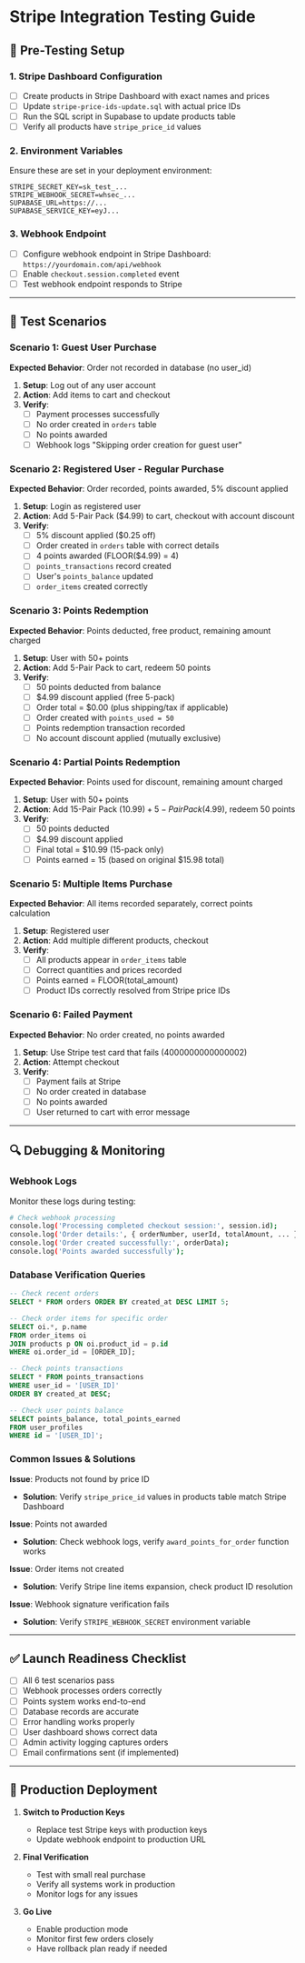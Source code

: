 # Stripe Integration Testing Guide

## 🎯 **Pre-Testing Setup**

### 1. **Stripe Dashboard Configuration**
- [ ] Create products in Stripe Dashboard with exact names and prices
- [ ] Update `stripe-price-ids-update.sql` with actual price IDs
- [ ] Run the SQL script in Supabase to update products table
- [ ] Verify all products have `stripe_price_id` values

### 2. **Environment Variables**
Ensure these are set in your deployment environment:
```
STRIPE_SECRET_KEY=sk_test_...
STRIPE_WEBHOOK_SECRET=whsec_...
SUPABASE_URL=https://...
SUPABASE_SERVICE_KEY=eyJ...
```

### 3. **Webhook Endpoint**
- [ ] Configure webhook endpoint in Stripe Dashboard: `https://yourdomain.com/api/webhook`
- [ ] Enable `checkout.session.completed` event
- [ ] Test webhook endpoint responds to Stripe

---

## 🧪 **Test Scenarios**

### **Scenario 1: Guest User Purchase**
**Expected Behavior**: Order not recorded in database (no user_id)

1. **Setup**: Log out of any user account
2. **Action**: Add items to cart and checkout
3. **Verify**: 
   - [ ] Payment processes successfully
   - [ ] No order created in `orders` table
   - [ ] No points awarded
   - [ ] Webhook logs "Skipping order creation for guest user"

### **Scenario 2: Registered User - Regular Purchase**
**Expected Behavior**: Order recorded, points awarded, 5% discount applied

1. **Setup**: Login as registered user
2. **Action**: Add 5-Pair Pack ($4.99) to cart, checkout with account discount
3. **Verify**:
   - [ ] 5% discount applied ($0.25 off)
   - [ ] Order created in `orders` table with correct details
   - [ ] 4 points awarded (FLOOR($4.99) = 4)
   - [ ] `points_transactions` record created
   - [ ] User's `points_balance` updated
   - [ ] `order_items` created correctly

### **Scenario 3: Points Redemption**
**Expected Behavior**: Points deducted, free product, remaining amount charged

1. **Setup**: User with 50+ points
2. **Action**: Add 5-Pair Pack to cart, redeem 50 points
3. **Verify**:
   - [ ] 50 points deducted from balance
   - [ ] $4.99 discount applied (free 5-pack)
   - [ ] Order total = $0.00 (plus shipping/tax if applicable)
   - [ ] Order created with `points_used = 50`
   - [ ] Points redemption transaction recorded
   - [ ] No account discount applied (mutually exclusive)

### **Scenario 4: Partial Points Redemption**
**Expected Behavior**: Points used for discount, remaining amount charged

1. **Setup**: User with 50+ points
2. **Action**: Add 15-Pair Pack ($10.99) + 5-Pair Pack ($4.99), redeem 50 points
3. **Verify**:
   - [ ] 50 points deducted
   - [ ] $4.99 discount applied
   - [ ] Final total = $10.99 (15-pack only)
   - [ ] Points earned = 15 (based on original $15.98 total)

### **Scenario 5: Multiple Items Purchase**
**Expected Behavior**: All items recorded separately, correct points calculation

1. **Setup**: Registered user
2. **Action**: Add multiple different products, checkout
3. **Verify**:
   - [ ] All products appear in `order_items` table
   - [ ] Correct quantities and prices recorded
   - [ ] Points earned = FLOOR(total_amount)
   - [ ] Product IDs correctly resolved from Stripe price IDs

### **Scenario 6: Failed Payment**
**Expected Behavior**: No order created, no points awarded

1. **Setup**: Use Stripe test card that fails (4000000000000002)
2. **Action**: Attempt checkout
3. **Verify**:
   - [ ] Payment fails at Stripe
   - [ ] No order created in database
   - [ ] No points awarded
   - [ ] User returned to cart with error message

---

## 🔍 **Debugging & Monitoring**

### **Webhook Logs**
Monitor these logs during testing:
```bash
# Check webhook processing
console.log('Processing completed checkout session:', session.id);
console.log('Order details:', { orderNumber, userId, totalAmount, ... });
console.log('Order created successfully:', orderData);
console.log('Points awarded successfully');
```

### **Database Verification Queries**
```sql
-- Check recent orders
SELECT * FROM orders ORDER BY created_at DESC LIMIT 5;

-- Check order items for specific order
SELECT oi.*, p.name 
FROM order_items oi 
JOIN products p ON oi.product_id = p.id 
WHERE oi.order_id = [ORDER_ID];

-- Check points transactions
SELECT * FROM points_transactions 
WHERE user_id = '[USER_ID]' 
ORDER BY created_at DESC;

-- Check user points balance
SELECT points_balance, total_points_earned 
FROM user_profiles 
WHERE id = '[USER_ID]';
```

### **Common Issues & Solutions**

**Issue**: Products not found by price ID
- **Solution**: Verify `stripe_price_id` values in products table match Stripe Dashboard

**Issue**: Points not awarded
- **Solution**: Check webhook logs, verify `award_points_for_order` function works

**Issue**: Order items not created
- **Solution**: Verify Stripe line items expansion, check product ID resolution

**Issue**: Webhook signature verification fails
- **Solution**: Verify `STRIPE_WEBHOOK_SECRET` environment variable

---

## ✅ **Launch Readiness Checklist**

- [ ] All 6 test scenarios pass
- [ ] Webhook processes orders correctly
- [ ] Points system works end-to-end
- [ ] Database records are accurate
- [ ] Error handling works properly
- [ ] User dashboard shows correct data
- [ ] Admin activity logging captures orders
- [ ] Email confirmations sent (if implemented)

---

## 🚀 **Production Deployment**

1. **Switch to Production Keys**
   - Replace test Stripe keys with production keys
   - Update webhook endpoint to production URL

2. **Final Verification**
   - Test with small real purchase
   - Verify all systems work in production
   - Monitor logs for any issues

3. **Go Live**
   - Enable production mode
   - Monitor first few orders closely
   - Have rollback plan ready if needed 